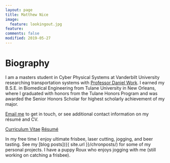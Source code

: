 ```yaml
---
layout: page
title: Matthew Nice
image:
  feature: lookingout.jpg
feature:
comments: false
modified: 2019-05-27
---
```


# Biography

I am a masters student in Cyber Physical Systems at Vanderbilt University researching transportation systems with [Professor Daniel Work](https://my.vanderbilt.edu/danwork/). I earned my B.S.E. in Biomedical Engineering from Tulane University in New Orleans, where I graduated with honors from the Tulane Honors Program and was awarded the Senior Honors Scholar for highest scholarly achievement of my major.

<a href="mailto:{{ site.owner.email | encode_email }}" title="Email me">Email me</a> to get in touch, or see additional contact information on my r&eacute;sum&eacute; and CV.

<div markdown="0"><a href="{{ site.url }}/download/matthew_nice_cv.pdf" class="btn btn-info">Curriculum Vitae</a> <a href="{{ site.url }}/download/matthew_nice_resume.pdf" class="btn btn-success">R&eacute;sum&eacute;</a></div>


In my free time I enjoy ultimate frisbee, laser cutting, jogging, and beer tasting. See my [blog posts]({{ site.url }}/chronposts/) for some of my personal projects. I have a puppy Roux who enjoys jogging with me (still working on catching a frisbee).
